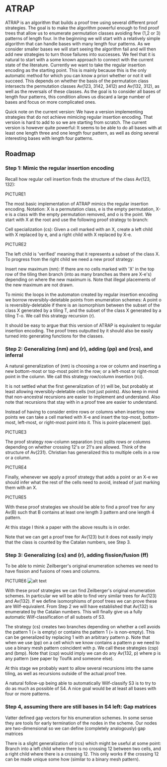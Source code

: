 # ATRAP
ATRAP is an algorithm that builds a proof tree using several different proof
strategies. The goal is to make the algorithm powerful enough to find proof
trees that allow us to enumerate permutation classes avoiding few (1,2 or 3)
patterns of length four. In the beginning we will start with a relatively simple
algorithm that can handle bases with many length four patterns. As we consider
smaller bases we will start seeing the algorithm fail and will then add new
strategies to turn those failures into successes. We feel that it is natural to
start with a some known approach to connect with the current state of the
literature. Currently we want to take the regular insertion encoding as the
starting point. This is mainly because this is the only automatic method for
which you can know a priori whether or not it will succeed. This depends on
whether the basis of the permutation class intersects the permutation classes
Av(123, 3142, 3412) and Av(132, 312), as well as the reversals of these classes.
As the goal is to consider all bases of length four patterns, this condition
allows us discard a large number of bases and focus on more complicated ones.

Quick note on the current version: We have a version implementing strategies
that do not achieve mimicing regular insertion encoding. That version is hard
to add to so we are starting from scratch. The current version is however quite
powerful: It seems to be able to do all bases with at least one length three
and one length four pattern, as well as doing several interesting bases with
length four patterns.

## Roadmap

### Step 1: Mimic the regular insertion encoding
Recall how regular cell insertion finds the structure of the class Av(123, 132):

PICTURE1

The most basic implementation of ATRAP mimics the regular insertion encoding.
Notation: X is a permutation class, e is the empty permutation, X-e is a class
with the empty permutation removed, and o is the point. We start with X at the
root and use the following proof strategy to branch:

Cell specialization (cs): Given a cell marked with an X, create a left child
with X replaced by e, and a right child with X replaced by X-e.

PICTURE2

The left child is 'verified' meaning that it represents a subset of the class X.
To progress from the right child we need a new proof strategy:

Insert new maximum (nm): If there are no cells marked with 'X' in the top row of
the tiling then branch (into as many branches as there are X-e's) depending on
where the new maximum is. Note that illegal placements of the new maximum are
not drawn.

To mimic the loops in the automaton created by regular insertion encoding we
borrow reversibly-deletable points from enumeration schemes: A point o is
reversibly-deletable if there is an isomorphism between the subset of the class
X generated by a tiling T, and the subset of the class X generated by a tiling
T-o. We call this strategy recursion (r).

It should be easy to argue that this version of ATRAP is equivalent to regular
insertion encoding. The proof trees outputted by it should also be easily
turned into generating functions for the classes.

### Step 2: Generalizing (nm) and (r), adding (pp) and (rcs), and inferral
A natural generalization of (nm) is choosing a row or column and inserting a
new bottom-most or top-most point in the row; or a left-most or right-most point
in the column. We call this strategy row/column insertion (rci).

It is not settled what the first generalization of (r) will be, but probably
at least allowing reversibly-deletable cells (not just points). Also keep in
mind that non-ancestral recursions are easier to implement and understand.
Also note that recursions that stay with in a proof tree are easier to
understand.

Instead of having to consider entire rows or columns when inserting new points
we can take a cell marked with X-e and insert the top-most, bottom-most,
left-most, or right-most point into it. This is point-placement (pp).

PICTURE3

The proof strategy row-column separation (rcs) splits rows or columns depending
on whether crossing 12's or 21's are allowed. Think of the structure of
Av(231). Christian has generalized this to multiple cells in a row or a column.

PICTURE4

Finally, whenever we apply a proof strategy that adds a point or an X-e we
should infer what the rest of the cells need to avoid, instead of just marking
them with an X.

PICTURE5

With these proof strategies we should be able to find a proof tree for any
Av(B) such that B contains at least one length 3 pattern and one length 4
pattern.

At this stage I think a paper with the above results is in order.

Note that we can get a proof tree for Av(123) but it does not easily imply that
the class is counted by the Catalan numbers, see Step 3.

### Step 3: Generalizing (cs) and (r), adding fission/fusion (ff)
To be able to mimic Zeilberger's original enumeration schemes we need to have
fission and fusions of rows and columns.

PICTURE6
![alt text](https://github.com/PermutaTriangle/ATRAP/blob/master/figures_for_README/pic6.jpg "Logo Title Text 1")

With these proof strategies we can find Zeilberger's original enumeration
schemes. In particular we will be able to find very similar trees for Av(123)
and Av(132). If we define isomorphisms of proof trees we can prove these are
Wilf-equivalent. From Step 2 we will have established that Av(132) is enumerated
by the Catalan numbers. This will finally give us a fully automatic
Wilf-classification of all subsets of S3.

The strategy (cs) creates two branches depending on whether a cell avoids the
pattern 1 (= is empty) or contains the pattern 1 (= is non-empty). This can be
generalized by replacing 1 with an arbitrary pattern p. Note that when we use
(pp) on a cell which we know contains a pattern p we need to use a binary mesh
pattern coincident with p. We call these strategies (csp) and (bmp). Note that
(csp) would imply we can do any Av(132, p) where p is any pattern (see paper by
Toufik and someone else).

At this stage we probably want to allow several recursions into the same tiling,
as well as recursions outside of the actual proof tree.

A natural follow-up being able to automatically Wilf-classify S3 is to try to do
as much as possible of S4. A nice goal would be at least all bases with four or
more patterns.

### Step 4, assuming there are still bases in S4 left: Gap matrices
Vatter defined gap vectors for his enumeration schemes. In some sense they are
tools for early termination of the nodes in the scheme. Our nodes are
two-dimensional so we can define (completely analogously) gap matrices

There is a slight generalization of (rcs) which might be useful at some point:
Branch into a left child where there is no crossing 12 between two cells, and
a right child where there is a crossing 12. This only works if the crossing 12
can be made unique some how (similar to a binary mesh pattern).
